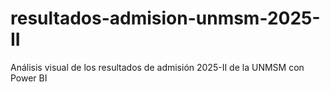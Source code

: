 # resultados-admision-unmsm-2025-II
Análisis visual de los resultados de admisión 2025-II de la UNMSM con Power BI
